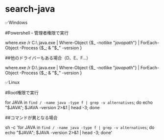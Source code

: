 # search-java

✅Windows

#Powershell・管理者権限で実行

where.exe /r C:\ java.exe | Where-Object {$_ -notlike "*javapath*"} | ForEach-Object -Process {$_; & "$_" -version }

##他のドライバーもある場合（D、E、F…）

where.exe /r D:\ java.exe | Where-Object {$_ -notlike "*javapath*"} | ForEach-Object -Process {$_; & "$_" -version }​

✅Linux

#Root権限で実行

for JAVA in `find / -name java -type f | grep -v alternatives`; do echo "$JAVA"; $JAVA -version 2>&1 | head -3; done​

##コマンドが異となる場合

sh -c 'for JAVA in `find / -name java -type f | grep -v alternatives`; do echo "$JAVA"; $JAVA -version 2>&1 | head -3; done'​
